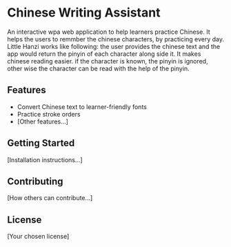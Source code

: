 # Chinese Writing Assistant

An interactive wpa web application to help learners practice Chinese. It helps the users to remmber the chinese characters, by practicing every day. Little Hanzi works like following: the user provides the chinese text and the app would return the pinyin of each character along side it. It makes chinese reading easier. if the character is known, the pinyin is ignored, other wise the character can be read with the help of the pinyin.


## Features

- Convert Chinese text to learner-friendly fonts
- Practice stroke orders
- [Other features...]

## Getting Started

[Installation instructions...]

## Contributing

[How others can contribute...]

## License

[Your chosen license]
